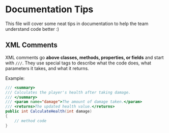 # Documentation Tips

This file will cover some neat tips in documentation to help the team understand code better :)

## XML Comments

XML comments go **above classes, methods, properties, or fields** and start with `///`. They use special tags to describe what the code does, what parameters it takes, and what it returns.

Example:

```csharp
/// <summary>
/// Calculates the player's health after taking damage.
/// </summary>
/// <param name="damage">The amount of damage taken.</param>
/// <returns>The updated health value.</returns>
public int CalculateHealth(int damage) 
{
    // method code
}